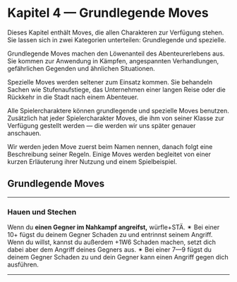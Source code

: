 # Kapitel 4 — Grundlegende Moves

Dieses Kapitel enthält Moves, die allen Charakteren zur Verfügung stehen. Sie lassen sich in zwei Kategorien unterteilen: Grundlegende und spezielle.

Grundlegende Moves machen den Löwenanteil des Abenteurerlebens aus. Sie kommen zur Anwendung in Kämpfen, angespannten Verhandlungen, gefährlichen Gegenden und ähnlichen Situationen.

Spezielle Moves werden seltener zum Einsatz kommen. Sie behandeln Sachen wie Stufenaufstiege, das Unternehmen einer langen Reise oder die Rückkehr in die Stadt nach einem Abenteuer.

Alle Spielercharaktere können grundlegende und spezielle Moves benutzen. Zusätzlich hat jeder Spielercharakter Moves, die ihm von seiner Klasse zur Verfügung gestellt werden — die werden wir uns später genauer anschauen.

Wir werden jeden Move zuerst beim Namen nennen, danach folgt eine Beschreibung seiner Regeln. Einige Moves werden begleitet von einer kurzen Erläuterung ihrer Nutzung und einem Spielbeispiel.

## Grundlegende Moves

---

### Hauen und Stechen

Wenn du **einen Gegner im Nahkampf angreifst,** würfle+STÄ. ✴ Bei einer 10+ fügst du deinem Gegner Schaden zu und entrinnst seinem Angriff. Wenn du willst, kannst du außerdem +1W6 Schaden machen, setzt dich dabei aber dem Angriff deines Gegners aus. ✴ Bei einer 7—9 fügst du deinem Gegner Schaden zu und dein Gegner kann einen Angriff gegen dich ausführen.

---
